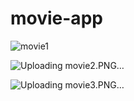 # movie-app
![movie1](https://github.com/SaeedAyman550/movie-app/assets/115594583/93cbcd83-1b7c-4130-8cde-ce56788e9d96)

![Uploading movie2.PNG…]()

![Uploading movie3.PNG…]()

